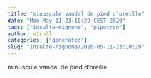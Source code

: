 ```yaml
---
title: "minuscule vandal de pied d’oreille"
date: "Mon May 11 23:10:29 CEST 2020"
tags: ["insulte-mignone", "pipotron"]
author: m1ch3l
categories: ["generated"]
slug: "insulte-mignone/2020-05-11-23:10:29"
---
```


minuscule vandal de pied d’oreille
